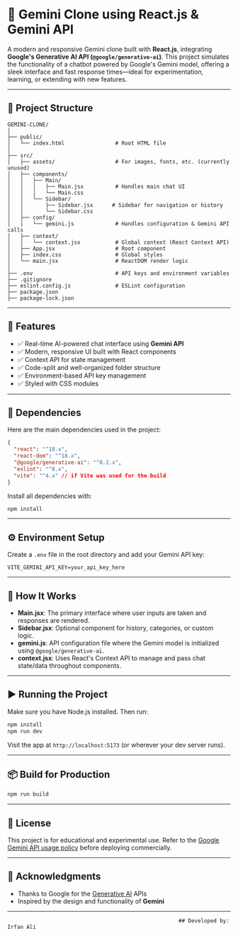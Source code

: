 

# 💫 Gemini Clone using React.js & Gemini API

A modern and responsive Gemini clone built with **React.js**, integrating **Google's Generative AI API (`@google/generative-ai`)**. This project simulates the functionality of a chatbot powered by Google's Gemini model, offering a sleek interface and fast response times—ideal for experimentation, learning, or extending with new features.

---

## 📁 Project Structure

```plaintext
GEMINI-CLONE/
│
├── public/
│   └── index.html                # Root HTML file
│
├── src/
│   ├── assets/                   # For images, fonts, etc. (currently unused)
│   ├── components/
│   │   ├── Main/
│   │   │   ├── Main.jsx          # Handles main chat UI
│   │   │   └── Main.css
│   │   └── Sidebar/
│   │       ├── Sidebar.jsx      # Sidebar for navigation or history
│   │       └── Sidebar.css
│   ├── config/
│   │   └── gemini.js             # Handles configuration & Gemini API calls
│   ├── context/
│   │   └── context.jsx           # Global context (React Context API)
│   ├── App.jsx                   # Root component
│   ├── index.css                 # Global styles
│   └── main.jsx                  # ReactDOM render logic
│
├── .env                          # API keys and environment variables
├── .gitignore
├── eslint.config.js              # ESLint configuration
├── package.json
├── package-lock.json
```

---

## 🚀 Features

* ✅ Real-time AI-powered chat interface using **Gemini API**
* ✅ Modern, responsive UI built with React components
* ✅ Context API for state management
* ✅ Code-split and well-organized folder structure
* ✅ Environment-based API key management
* ✅ Styled with CSS modules

---

## 🔌 Dependencies

Here are the main dependencies used in the project:

```json
{
  "react": "^18.x",
  "react-dom": "^18.x",
  "@google/generative-ai": "^0.2.x",
  "eslint": "^8.x",
  "vite": "^4.x" // if Vite was used for the build
}
```

Install all dependencies with:

```bash
npm install
```

---

## ⚙️ Environment Setup

Create a `.env` file in the root directory and add your Gemini API key:

```
VITE_GEMINI_API_KEY=your_api_key_here
```

---

## 🧠 How It Works

* **Main.jsx**: The primary interface where user inputs are taken and responses are rendered.
* **Sidebar.jsx**: Optional component for history, categories, or custom logic.
* **gemini.js**: API configuration file where the Gemini model is initialized using `@google/generative-ai`.
* **context.jsx**: Uses React's Context API to manage and pass chat state/data throughout components.

---

## ▶️ Running the Project

Make sure you have Node.js installed. Then run:

```bash
npm install
npm run dev
```

Visit the app at `http://localhost:5173` (or wherever your dev server runs).

---

## 📦 Build for Production

```bash
npm run build
```

---

## 📄 License

This project is for educational and experimental use. Refer to the [Google Gemini API usage policy](https://ai.google.dev/gemini-api/docs/usage) before deploying commercially.

---

## 💬 Acknowledgments

* Thanks to Google for the [Generative AI](https://ai.google.dev) APIs
* Inspired by the design and functionality of **Gemini**

---
                                                          ## Developed by:   Irfan Ali
